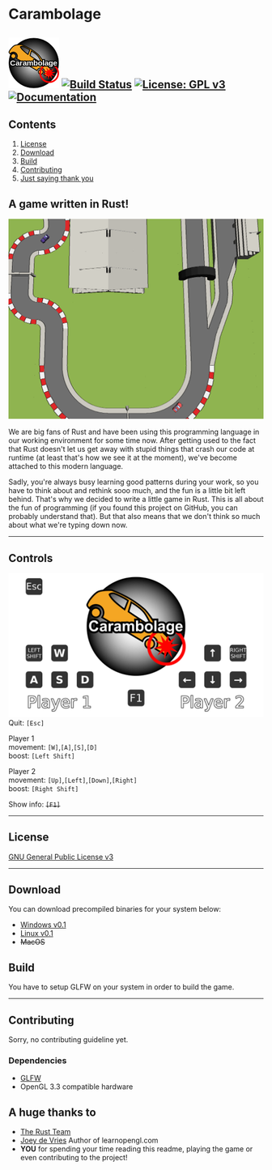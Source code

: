 # Carambolage
![logo small](logo-small.png "Carambolage") [![Build Status](https://api.travis-ci.com/K4ugummi/carambolage.svg?branch=master)](https://travis-ci.com/K4ugummi/carambolage) [![License: GPL v3](https://img.shields.io/badge/License-GPL%20v3-blue.svg)](https://www.gnu.org/licenses/gpl-3.0)
[![Documentation](https://img.shields.io/badge/Documentation-v0.1.0-brightgreen.svg)](https://k4ugummi.github.io/docs/carambolage/)
---

## Contents
1. [License](#license)
2. [Download](#download)
3. [Build](#build)
3. [Contributing](#contributing)
4. [Just saying thank you](#a-huge-thanks-to)

## A game written in Rust!

![screenshot](Example_201810.png "Screenshot")

We are big fans of Rust and have been using this programming language in our working environment for some time now. After getting used to the fact that Rust doesn't let us get away with stupid things that crash our code at runtime (at least that's how we see it at the moment), we've become attached to this modern language. 

Sadly, you're always busy learning good patterns during your work, so you have to think about and rethink sooo much, and the fun is a little bit left behind. That's why we decided to write a little game in Rust. This is all about the fun of programming (if you found this project on GitHub, you can probably understand that). But that also means that we don't think so much about what we're typing down now.

---

## Controls
![controls](controls.jpg "Controls")
Quit: `[Esc]`  

Player 1  
movement:  `[W]`,`[A]`,`[S]`,`[D]`  
boost: `[Left Shift]`  

Player 2  
movement: `[Up]`,`[Left]`,`[Down]`,`[Right]`  
boost: `[Right Shift]`  

Show info: ~~`[F1]`~~

---

## License
[GNU General Public License v3](/LICENSE)

---

## Download
You can download precompiled binaries for your system below:
- [Windows v0.1](https://carambolage.k4ugummi.de/wp-content/uploads/2018/10/carambolage-win-v0_1.zip)
- [Linux v0.1](https://carambolage.k4ugummi.de/wp-content/uploads/2018/10/carambolage-linux-v0_1.tar.gz)
- ~~MacOS~~

## Build
You have to setup GLFW on your system in order to build the game.

---

## Contributing
Sorry, no contributing guideline yet.

### Dependencies
- [GLFW](https://github.com/PistonDevelopers/glfw-rs)
- OpenGL 3.3 compatible hardware


## A huge thanks to
- [The Rust Team](https://www.rust-lang.org/en-US/team.html)
- [Joey de Vries](https://joeydevries.com/) Author of learnopengl.com
- **YOU** for spending your time reading this readme, playing the game or even contributing to the project!
